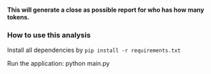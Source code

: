 #### This will generate a close as possible report for who has how many tokens.

### How to use this analysis
Install all dependencies by `pip install -r requirements.txt`

Run the application: python main.py
